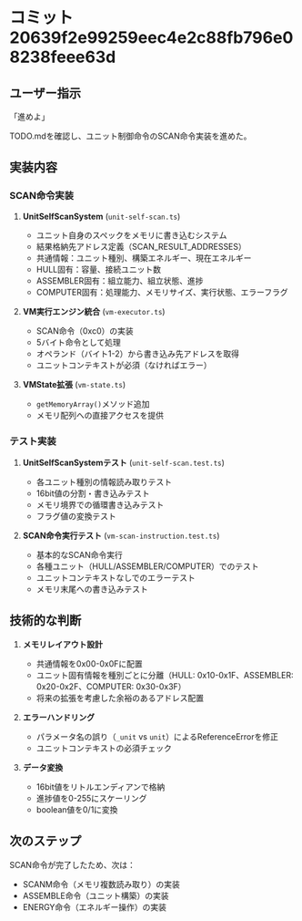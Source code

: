 # コミット 20639f2e99259eec4e2c88fb796e08238feee63d

## ユーザー指示

「進めよ」

TODO.mdを確認し、ユニット制御命令のSCAN命令実装を進めた。

## 実装内容

### SCAN命令実装

1. **UnitSelfScanSystem** (`unit-self-scan.ts`)
   - ユニット自身のスペックをメモリに書き込むシステム
   - 結果格納先アドレス定義（SCAN_RESULT_ADDRESSES）
   - 共通情報：ユニット種別、構築エネルギー、現在エネルギー
   - HULL固有：容量、接続ユニット数
   - ASSEMBLER固有：組立能力、組立状態、進捗
   - COMPUTER固有：処理能力、メモリサイズ、実行状態、エラーフラグ

2. **VM実行エンジン統合** (`vm-executor.ts`)
   - SCAN命令（0xc0）の実装
   - 5バイト命令として処理
   - オペランド（バイト1-2）から書き込み先アドレスを取得
   - ユニットコンテキストが必須（なければエラー）

3. **VMState拡張** (`vm-state.ts`)
   - `getMemoryArray()`メソッド追加
   - メモリ配列への直接アクセスを提供

### テスト実装

1. **UnitSelfScanSystemテスト** (`unit-self-scan.test.ts`)
   - 各ユニット種別の情報読み取りテスト
   - 16bit値の分割・書き込みテスト
   - メモリ境界での循環書き込みテスト
   - フラグ値の変換テスト

2. **SCAN命令実行テスト** (`vm-scan-instruction.test.ts`)
   - 基本的なSCAN命令実行
   - 各種ユニット（HULL/ASSEMBLER/COMPUTER）でのテスト
   - ユニットコンテキストなしでのエラーテスト
   - メモリ末尾への書き込みテスト

## 技術的な判断

1. **メモリレイアウト設計**
   - 共通情報を0x00-0x0Fに配置
   - ユニット固有情報を種別ごとに分離（HULL: 0x10-0x1F、ASSEMBLER: 0x20-0x2F、COMPUTER: 0x30-0x3F）
   - 将来の拡張を考慮した余裕のあるアドレス配置

2. **エラーハンドリング**
   - パラメータ名の誤り（`_unit` vs `unit`）によるReferenceErrorを修正
   - ユニットコンテキストの必須チェック

3. **データ変換**
   - 16bit値をリトルエンディアンで格納
   - 進捗値を0-255にスケーリング
   - boolean値を0/1に変換

## 次のステップ

SCAN命令が完了したため、次は：

- SCANM命令（メモリ複数読み取り）の実装
- ASSEMBLE命令（ユニット構築）の実装
- ENERGY命令（エネルギー操作）の実装

